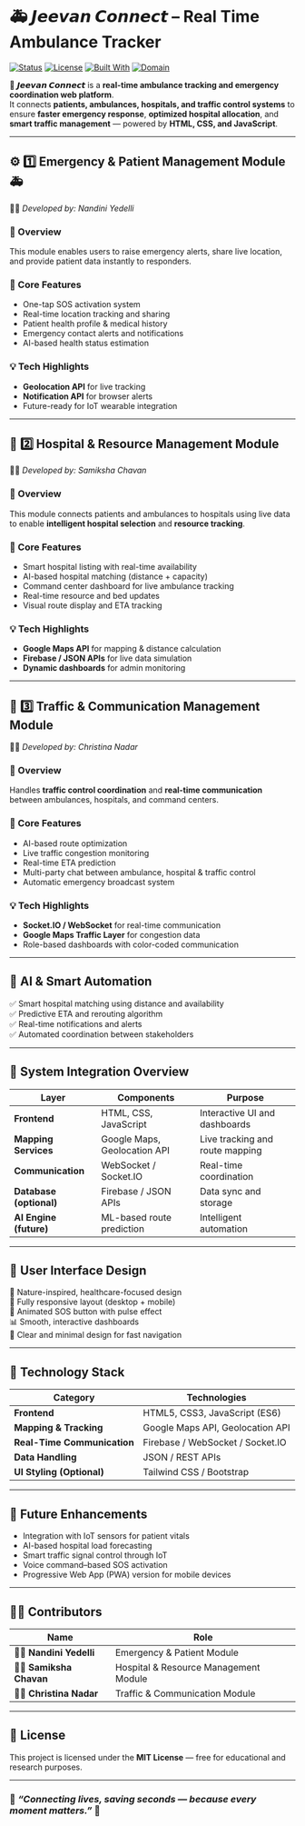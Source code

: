 # 🚑 **𝙅𝙚𝙚𝙫𝙖𝙣 𝘾𝙤𝙣𝙣𝙚𝙘𝙩 – Real Time Ambulance Tracker**

[![Status](https://img.shields.io/badge/Status-Active-success?style=for-the-badge)]()
[![License](https://img.shields.io/badge/License-MIT-blue?style=for-the-badge)]()
[![Built With](https://img.shields.io/badge/Built%20With-HTML%20%7C%20CSS%20%7C%20JS-orange?style=for-the-badge)]()
[![Domain](https://img.shields.io/badge/Domain-Healthcare-red?style=for-the-badge)]()

🚨 **𝙅𝙚𝙚𝙫𝙖𝙣 𝘾𝙤𝙣𝙣𝙚𝙘𝙩** is a **real-time ambulance tracking and emergency coordination web platform**.  
It connects **patients, ambulances, hospitals, and traffic control systems** to ensure **faster emergency response**, **optimized hospital allocation**, and **smart traffic management** — powered by **HTML, CSS, and JavaScript**.

---

## ⚙️ **1️⃣ Emergency & Patient Management Module** 🚑  
👩‍💻 *Developed by: Nandini Yedelli*

### 🧭 Overview  
This module enables users to raise emergency alerts, share live location, and provide patient data instantly to responders.

### 🔹 Core Features
- One-tap SOS activation system  
- Real-time location tracking and sharing  
- Patient health profile & medical history  
- Emergency contact alerts and notifications  
- AI-based health status estimation  

### 💡 Tech Highlights
- **Geolocation API** for live tracking  
- **Notification API** for browser alerts  
- Future-ready for IoT wearable integration  

---

## 🏥 **2️⃣ Hospital & Resource Management Module**  
👩‍💻 *Developed by: Samiksha Chavan*

### 🧭 Overview  
This module connects patients and ambulances to hospitals using live data to enable **intelligent hospital selection** and **resource tracking**.

### 🔹 Core Features
- Smart hospital listing with real-time availability  
- AI-based hospital matching (distance + capacity)  
- Command center dashboard for live ambulance tracking  
- Real-time resource and bed updates  
- Visual route display and ETA tracking  

### 💡 Tech Highlights
- **Google Maps API** for mapping & distance calculation  
- **Firebase / JSON APIs** for live data simulation  
- **Dynamic dashboards** for admin monitoring  

---

## 🚦 **3️⃣ Traffic & Communication Management Module**  
👩‍💻 *Developed by: Christina Nadar*

### 🧭 Overview  
Handles **traffic control coordination** and **real-time communication** between ambulances, hospitals, and command centers.

### 🔹 Core Features
- AI-based route optimization  
- Live traffic congestion monitoring  
- Real-time ETA prediction  
- Multi-party chat between ambulance, hospital & traffic control  
- Automatic emergency broadcast system  

### 💡 Tech Highlights
- **Socket.IO / WebSocket** for real-time communication  
- **Google Maps Traffic Layer** for congestion data  
- Role-based dashboards with color-coded communication  

---

## 🧠 **AI & Smart Automation**

✅ Smart hospital matching using distance and availability  
✅ Predictive ETA and rerouting algorithm  
✅ Real-time notifications and alerts  
✅ Automated coordination between stakeholders  

---

## 🔗 **System Integration Overview**

| Layer | Components | Purpose |
|-------|-------------|----------|
| **Frontend** | HTML, CSS, JavaScript | Interactive UI and dashboards |
| **Mapping Services** | Google Maps, Geolocation API | Live tracking and route mapping |
| **Communication** | WebSocket / Socket.IO | Real-time coordination |
| **Database (optional)** | Firebase / JSON APIs | Data sync and storage |
| **AI Engine (future)** | ML-based route prediction | Intelligent automation |

---

## 🎨 **User Interface Design**

🌿 Nature-inspired, healthcare-focused design  
📱 Fully responsive layout (desktop + mobile)  
🚨 Animated SOS button with pulse effect  
📊 Smooth, interactive dashboards  
🎯 Clear and minimal design for fast navigation  

---

## 🧰 **Technology Stack**

| Category | Technologies |
|-----------|---------------|
| **Frontend** | HTML5, CSS3, JavaScript (ES6) |
| **Mapping & Tracking** | Google Maps API, Geolocation API |
| **Real-Time Communication** | Firebase / WebSocket / Socket.IO |
| **Data Handling** | JSON / REST APIs |
| **UI Styling (Optional)** | Tailwind CSS / Bootstrap |

---

## 🚀 **Future Enhancements**

- Integration with IoT sensors for patient vitals  
- AI-based hospital load forecasting  
- Smart traffic signal control through IoT  
- Voice command–based SOS activation  
- Progressive Web App (PWA) version for mobile devices  

---

## 👩‍💻 **Contributors**

| Name | Role |
|------|------|
| 👩‍💻 **Nandini Yedelli** | Emergency & Patient Module |
| 👩‍💻 **Samiksha Chavan** | Hospital & Resource Management Module |
| 👩‍💻 **Christina Nadar** | Traffic & Communication Module |

---

## 📜 **License**

This project is licensed under the **MIT License** — free for educational and research purposes.

---

### 🌟 *“Connecting lives, saving seconds — because every moment matters.”* 🌟